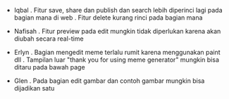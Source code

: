 - Iqbal
. Fitur save, share dan publish dan search lebih diperinci lagi pada bagian mana di web
. Fitur delete kurang rinci pada bagian mana

- Nafisah
. Fitur preview pada edit mungkin tidak diperlukan karena akan diubah secara real-time

- Erlyn
. Bagian mengedit meme terlalu rumit karena menggunakan paint dll
. Tampilan luar "thank you for using meme generator" mungkin bisa ditaru pada bawah page

- Glen
. Pada bagian edit gambar dan contoh gambar mungkin bisa dijadikan satu
